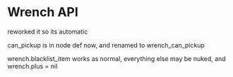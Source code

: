 # Wrench API
reworked it so its automatic

can_pickup is in node def now, and renamed to wrench_can_pickup

wrench.blacklist_item works as normal, everything else may be nuked, and wrench.plus = nil
